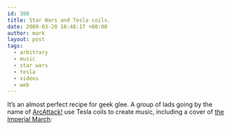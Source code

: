 ```yaml
---
id: 388
title: Star Wars and Tesla coils.
date: 2009-03-20 16:48:17 +00:00
author: mark
layout: post
tags:
  - arbitrary
  - music
  - star wars
  - tesla
  - videos
  - web
---
```

It&#8217;s an almost perfect recipe for geek glee. A group of lads going by the name of [ArcAttack!](http://www.arcattack.com) use Tesla coils to create music, including a cover of [the Imperial March](http://www.youtube.com/watch?v=pJqoRaphiEk):

<span class="embed-youtube" style="text-align:center; display: block;"></span>